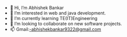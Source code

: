 - 👋 Hi, I’m Abhishek Bankar
- 👀 I’m interested in web and java development.
- 🌱 I’m currently learning TE(IT)Engineering
- 💞️ I’m looking to collaborate on new software projects.
- 📫 Gmail:-abhishekbankar9322@gmail.com

<!---
AbhishekBankar16/AbhishekBankar16 is a ✨ special ✨ repository because its `README.md` (this file) appears on your GitHub profile.
You can click the Preview link to take a look at your changes.
--->
